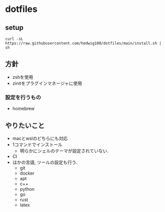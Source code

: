 # dotfiles

## setup
```
curl -sL https://raw.githubusercontent.com/hedwig100/dotfiles/main/install.sh | sh
```

## 方針

- zshを使用
- zinitをプラグインマネージャに使用

### 設定を行うもの
- homebrew

## やりたいこと
- macとwslのどちらにも対応
- 1コマンドでインストール
    - 明らかにシェルのテーマが設定されていない. 
- CI
- ほかの言語, ツールの設定も行う. 
    - git
    - docker
    - apt
    - c++
    - python
    - go
    - rust
    - latex
